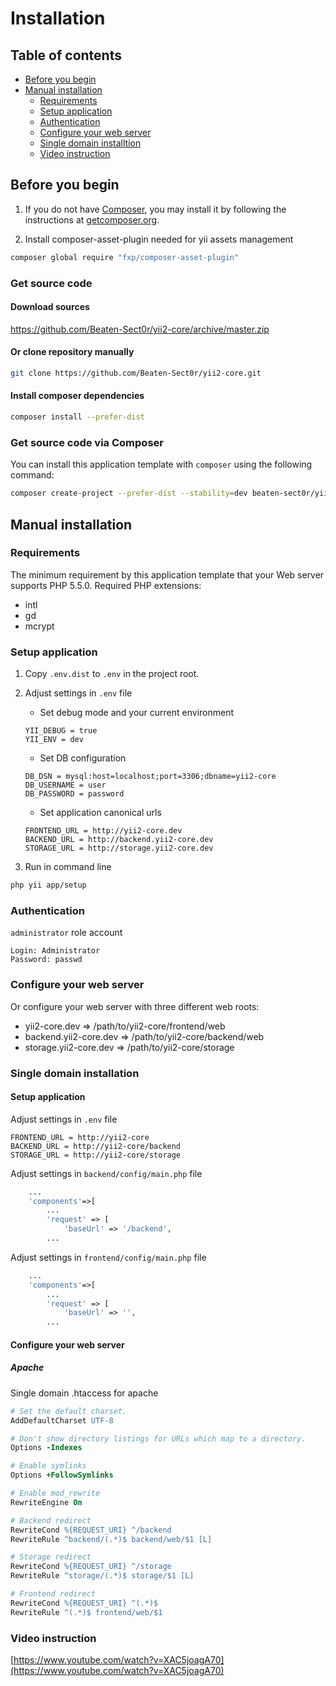 # Installation

## Table of contents

- [Before you begin](#before-you-begin)
- [Manual installation](#manual-installation)
    - [Requirements](#requirements)
    - [Setup application](#setup-application)
    - [Authentication](#authentication)
    - [Configure your web server](#configure-your-web-server)
    - [Single domain installtion](#single-domain-installation)
    - [Video instruction](#video-instruction)

## Before you begin

1. If you do not have [Composer](http://getcomposer.org/), you may install it by following the instructions
at [getcomposer.org](http://getcomposer.org/doc/00-intro.md#installation-nix).

2. Install composer-asset-plugin needed for yii assets management

```bash
composer global require "fxp/composer-asset-plugin"
```

### Get source code

#### Download sources

https://github.com/Beaten-Sect0r/yii2-core/archive/master.zip

#### Or clone repository manually

```bash
git clone https://github.com/Beaten-Sect0r/yii2-core.git
```

#### Install composer dependencies

```bash
composer install --prefer-dist
```

### Get source code via Composer

You can install this application template with `composer` using the following command:

```bash
composer create-project --prefer-dist --stability=dev beaten-sect0r/yii2-core
```

## Manual installation

### Requirements

The minimum requirement by this application template that your Web server supports PHP 5.5.0.
Required PHP extensions:
- intl
- gd
- mcrypt

### Setup application

1. Copy `.env.dist` to `.env` in the project root.

2. Adjust settings in `.env` file
	- Set debug mode and your current environment

	```
	YII_DEBUG = true
	YII_ENV = dev
	```

	- Set DB configuration

	```
	DB_DSN = mysql:host=localhost;port=3306;dbname=yii2-core
	DB_USERNAME = user
	DB_PASSWORD = password
	```

	- Set application canonical urls

	```
	FRONTEND_URL = http://yii2-core.dev
	BACKEND_URL = http://backend.yii2-core.dev
	STORAGE_URL = http://storage.yii2-core.dev
	```

3. Run in command line

```bash
php yii app/setup
```

### Authentication

`administrator` role account

```
Login: Administrator
Password: passwd
```

### Configure your web server

Or configure your web server with three different web roots:
- yii2-core.dev => /path/to/yii2-core/frontend/web
- backend.yii2-core.dev => /path/to/yii2-core/backend/web
- storage.yii2-core.dev => /path/to/yii2-core/storage

### Single domain installation

#### Setup application

Adjust settings in `.env` file

```
FRONTEND_URL = http://yii2-core
BACKEND_URL = http://yii2-core/backend
STORAGE_URL = http://yii2-core/storage
```

Adjust settings in `backend/config/main.php` file

```php
    ...
    'components'=>[
        ...
        'request' => [
            'baseUrl' => '/backend',
        ...
```

Adjust settings in `frontend/config/main.php` file

```php
    ...
    'components'=>[
        ...
        'request' => [
            'baseUrl' => '',
        ...
```

#### Configure your web server

##### Apache

Single domain .htaccess for apache

```apache
# Set the default charset.
AddDefaultCharset UTF-8

# Don't show directory listings for URLs which map to a directory.
Options -Indexes

# Enable symlinks
Options +FollowSymlinks

# Enable mod_rewrite
RewriteEngine On

# Backend redirect
RewriteCond %{REQUEST_URI} ^/backend
RewriteRule ^backend/(.*)$ backend/web/$1 [L]

# Storage redirect
RewriteCond %{REQUEST_URI} ^/storage
RewriteRule ^storage/(.*)$ storage/$1 [L]

# Frontend redirect
RewriteCond %{REQUEST_URI} ^(.*)$
RewriteRule ^(.*)$ frontend/web/$1
```

### Video instruction

[https://www.youtube.com/watch?v=XAC5joagA70](https://www.youtube.com/watch?v=XAC5joagA70)
